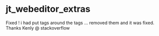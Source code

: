 # jt_webeditor_extras

Fixed ! i had put <odoo> tags around the <templates> tags ... removed them and it was fixed. Thanks Kenly @ stackoverflow
